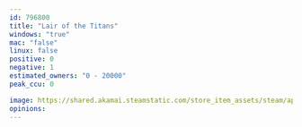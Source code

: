 ```yaml
---
id: 796800
title: "Lair of the Titans"
windows: "true"
mac: "false"
linux: false
positive: 0
negative: 1
estimated_owners: "0 - 20000"
peak_ccu: 0

image: https://shared.akamai.steamstatic.com/store_item_assets/steam/apps/796800/header.jpg?t=1521298524
opinions:
---
```

